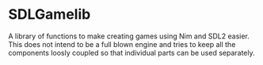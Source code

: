 # SDLGamelib
A library of functions to make creating games using Nim and SDL2 easier. This does not intend to be a full blown engine and tries to keep all the components loosly coupled so that individual parts can be used separately.
